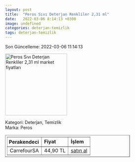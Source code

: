 ```yaml
---
layout: post
title:  "Peros Sıvı Deterjan Renkliler 2,31 ml"
date:   2022-03-06 8:14:13 +0300
image: undefined
categories: deterjan-temizlik
tags: deterjan-temizlik
---
```


Son Güncelleme: 2022-03-06 11:14:13

<img src="undefined" width="200" alt="Peros Sıvı Deterjan Renkliler 2,31 ml market fiyatları" />

Kategori: Deterjan, Temizlik
<br />
Marka: Peros

<table border="1" style="padding: 5px;width:80%;">
  <tr>
    <td style="padding: 5px;"><strong>Perakendeci</strong></td>
    <td><strong>Fiyat</strong></td>
    <td><strong>İşlem</strong></td>
  </tr>
  <tr>
              <td>CarrefourSA</td>
              <td>44,90 TL</td>
              <td><a target="_blank" href="https://www.carrefoursa.com/peros-sivi-deterjan-renkliler-2-31-ml-p-30255203">satın al</a></td>
            </tr>
</table>
